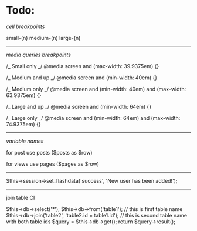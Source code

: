 # Todo:

_cell breakpoints_

small-(n) medium-(n) large-(n)

---

_media queries breakpoints_

/_ Small only _/
@media screen and (max-width: 39.9375em) {}

/_ Medium and up _/
@media screen and (min-width: 40em) {}

/_ Medium only _/
@media screen and (min-width: 40em) and (max-width: 63.9375em) {}

/_ Large and up _/
@media screen and (min-width: 64em) {}

/_ Large only _/
@media screen and (min-width: 64em) and (max-width: 74.9375em) {}

---

_variable names_

for post use posts ($posts as $row)

for views use pages ($pages as $row)

---

$this->session->set_flashdata('success', 'New user has been added!');

---

join table CI

$this->db->select('\*');
$this->db->from('table1'); // this is first table name
$this->db->join('table2', 'table2.id = table1.id'); // this is second table name with both table ids
$query = $this->db->get();
return $query->result();

